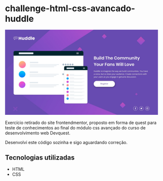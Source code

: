 # challenge-html-css-avancado-huddle
[<img src="./design/desktop-design.jpg" alt="imagem do projeto proposto">](https://oiangelica.github.io/challenge-html-css-avancado-huddle/)
<p> Exercício retirado do site frontendmentor, proposto em forma de quest para teste de conhecimentos ao final do módulo css avançado do curso de desenvolvimento web Devquest. </p>
<p>Desenvolvi este código sozinha e sigo aguardando correção. </p>

## Tecnologias utilizadas
- HTML
- CSS
